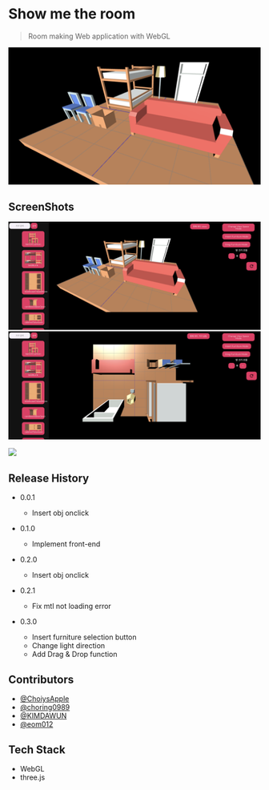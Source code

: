 # Show me the room
> Room making Web application with WebGL

![Alt text](./img/room_example.png)

## ScreenShots
![Alt text](./img/test_front.png)
![Alt text](./img/test_top.png)

![](header.png) 


## Release History

* 0.0.1
    * Insert obj onclick

* 0.1.0
    * Implement front-end

* 0.2.0
    * Insert obj onclick

* 0.2.1
    * Fix mtl not loading error

* 0.3.0
    * Insert furniture selection button
    * Change light direction
    * Add Drag & Drop function
    
## Contributors
* [@ChoiysApple](https://github.com/ChoiysApple)
* [@choring0989](https://github.com/choring0989)
* [@KIMDAWUN](https://github.com/KIMDAWUN)
* [@eom012](https://github.com/eom012)


## Tech Stack
* WebGL
* three.js
